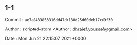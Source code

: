 ## 1-1 

 Commit : `ae7a2433853316dd47dc130d25d60deb17cd9f30`

 Author : scripted-atom <Author : dhraief.youssef@gmail.com> 

 Date 	: Mon Jun 21 22:15:07 2021 +0000 

